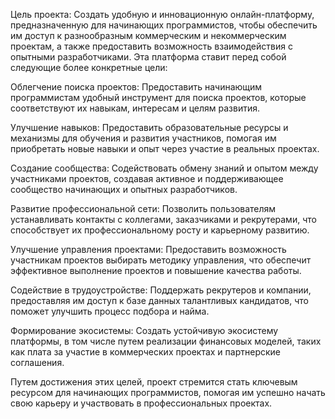 Цель проекта: Создать удобную и инновационную онлайн-платформу, предназначенную для начинающих программистов, чтобы обеспечить им доступ к разнообразным коммерческим и некоммерческим проектам, а также предоставить возможность взаимодействия с опытными разработчиками. Эта платформа ставит перед собой следующие более конкретные цели:

Облегчение поиска проектов: Предоставить начинающим программистам удобный инструмент для поиска проектов, которые соответствуют их навыкам, интересам и целям развития.

Улучшение навыков: Предоставить образовательные ресурсы и механизмы для обучения и развития участников, помогая им приобретать новые навыки и опыт через участие в реальных проектах.

Создание сообщества: Содействовать обмену знаний и опытом между участниками проектов, создавая активное и поддерживающее сообщество начинающих и опытных разработчиков.

Развитие профессиональной сети: Позволить пользователям устанавливать контакты с коллегами, заказчиками и рекрутерами, что способствует их профессиональному росту и карьерному развитию.

Улучшение управления проектами: Предоставить возможность участникам проектов выбирать методику управления, что обеспечит эффективное выполнение проектов и повышение качества работы.

Содействие в трудоустройстве: Поддержать рекрутеров и компании, предоставляя им доступ к базе данных талантливых кандидатов, что поможет улучшить процесс подбора и найма.

Формирование экосистемы: Создать устойчивую экосистему платформы, в том числе путем реализации финансовых моделей, таких как плата за участие в коммерческих проектах и партнерские соглашения.

Путем достижения этих целей, проект стремится стать ключевым ресурсом для начинающих программистов, помогая им успешно начать свою карьеру и участвовать в профессиональных проектах.
